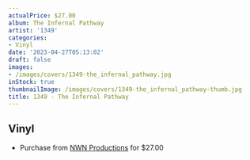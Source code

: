 ```yaml
---
actualPrice: $27.00
album: The Infernal Pathway
artist: '1349'
categories:
- Vinyl
date: '2023-04-27T05:13:02'
draft: false
images:
- /images/covers/1349-the_infernal_pathway.jpg
inStock: true
thumbnailImage: /images/covers/1349-the_infernal_pathway-thumb.jpg
title: 1349 - The Infernal Pathway
---
```


## Vinyl
* Purchase from [NWN Productions](http://shop.nwnprod.com/index.php?route=product/product&path=75&product_id=33259&sort=pd.name&order=ASC) for $27.00
